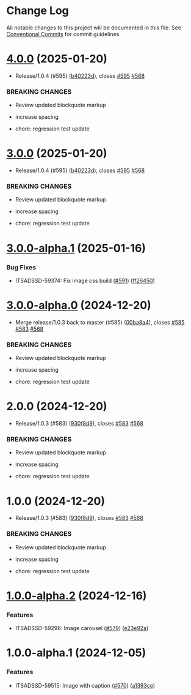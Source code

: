 # Change Log

All notable changes to this project will be documented in this file.
See [Conventional Commits](https://conventionalcommits.org) for commit guidelines.

# [4.0.0](https://github.com/uq-its-ss/design-system/compare/@uqds/image@2.0.0...@uqds/image@4.0.0) (2025-01-20)

- Release/1.0.4 (#595) ([b40223d](https://github.com/uq-its-ss/design-system/commit/b40223d819d456f67620dfd880380b85214c4103)), closes [#595](https://github.com/uq-its-ss/design-system/issues/595) [#568](https://github.com/uq-its-ss/design-system/issues/568)

### BREAKING CHANGES

- Review updated blockquote markup

- increase spacing

- chore: regression test update

# [3.0.0](https://github.com/uq-its-ss/design-system/compare/@uqds/image@2.0.0...@uqds/image@3.0.0) (2025-01-20)

- Release/1.0.4 (#595) ([b40223d](https://github.com/uq-its-ss/design-system/commit/b40223d819d456f67620dfd880380b85214c4103)), closes [#595](https://github.com/uq-its-ss/design-system/issues/595) [#568](https://github.com/uq-its-ss/design-system/issues/568)

### BREAKING CHANGES

- Review updated blockquote markup

- increase spacing

- chore: regression test update

# [3.0.0-alpha.1](https://github.com/uq-its-ss/design-system/compare/@uqds/image@3.0.0-alpha.0...@uqds/image@3.0.0-alpha.1) (2025-01-16)

### Bug Fixes

- ITSADSSD-59374: Fix image css build ([#591](https://github.com/uq-its-ss/design-system/issues/591)) ([ff26450](https://github.com/uq-its-ss/design-system/commit/ff26450f1b9edbacfbcfb3f2eb974a6b5a9975de))

# [3.0.0-alpha.0](https://github.com/uq-its-ss/design-system/compare/@uqds/image@1.0.0-alpha.2...@uqds/image@3.0.0-alpha.0) (2024-12-20)

- Merge release/1.0.3 back to master (#585) ([00ba8a4](https://github.com/uq-its-ss/design-system/commit/00ba8a439019ed08ab357499c758be419f50f150)), closes [#585](https://github.com/uq-its-ss/design-system/issues/585) [#583](https://github.com/uq-its-ss/design-system/issues/583) [#568](https://github.com/uq-its-ss/design-system/issues/568)

### BREAKING CHANGES

- Review updated blockquote markup

- increase spacing

- chore: regression test update

# 2.0.0 (2024-12-20)

- Release/1.0.3 (#583) ([930f8d9](https://github.com/uq-its-ss/design-system/commit/930f8d97b814748829f45194e1b5009680ee7890)), closes [#583](https://github.com/uq-its-ss/design-system/issues/583) [#568](https://github.com/uq-its-ss/design-system/issues/568)

### BREAKING CHANGES

- Review updated blockquote markup

- increase spacing

- chore: regression test update

# 1.0.0 (2024-12-20)

- Release/1.0.3 (#583) ([930f8d9](https://github.com/uq-its-ss/design-system/commit/930f8d97b814748829f45194e1b5009680ee7890)), closes [#583](https://github.com/uq-its-ss/design-system/issues/583) [#568](https://github.com/uq-its-ss/design-system/issues/568)

### BREAKING CHANGES

- Review updated blockquote markup

- increase spacing

- chore: regression test update

# [1.0.0-alpha.2](https://github.com/uq-its-ss/design-system/compare/@uqds/image@1.0.0-alpha.1...@uqds/image@1.0.0-alpha.2) (2024-12-16)

### Features

- ITSADSSD-59296: Image carousel ([#579](https://github.com/uq-its-ss/design-system/issues/579)) ([e23e92a](https://github.com/uq-its-ss/design-system/commit/e23e92adc14ba68f07c108dd3d2d1b47f82625f9))

# 1.0.0-alpha.1 (2024-12-05)

### Features

- ITSADSSD-59515: Image with caption ([#570](https://github.com/uq-its-ss/design-system/issues/570)) ([a1393ce](https://github.com/uq-its-ss/design-system/commit/a1393ceecd670a9f117dfcfdb594560867ef0fbc))
